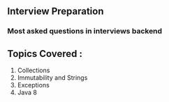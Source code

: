 ## Interview Preparation
### Most asked questions in interviews backend
## Topics Covered : 
1. Collections
2. Immutability and Strings
3. Exceptions
4. Java 8
